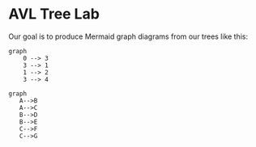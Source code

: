 # AVL Tree Lab

Our goal is to produce Mermaid graph diagrams from our trees like this:

```mermaid
graph
    0 --> 3
    3 --> 1
    1 --> 2
    3 --> 4
```

 ```mermaid
 graph
    A-->B
    A-->C 
    B-->D
    B-->E
    C-->F
    C-->G
 ```

